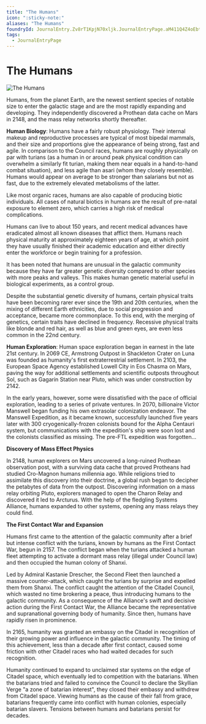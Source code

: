```yaml
---
title: "The Humans"
icon: ":sticky-note:"
aliases: "The Humans"
foundryId: JournalEntry.Zv8rT1KpjN70xljk.JournalEntryPage.aM411Q4Z4oEbtNcn
tags:
  - JournalEntryPage
---
```


# The Humans
![The Humans](../../../src/assets/media/humans.jpg)

Humans, from the planet Earth, are the newest sentient species of notable size to enter the galactic stage and are the most rapidly expanding and developing. They independently discovered a Prothean data cache on Mars in 2148, and the mass relay networks shortly thereafter.

**Human Biology**: Humans have a fairly robust physiology. Their internal makeup and reproductive processes are typical of most bipedal mammals, and their size and proportions give the appearance of being strong, fast and agile. In comparison to the Council races, humans are roughly physically on par with turians (as a human in or around peak physical condition can overwhelm a similarly fit turian, making them near equals in a hand-to-hand combat situation), and less agile than asari (whom they closely resemble). Humans would appear on average to be stronger than salarians but not as fast, due to the extremely elevated metabolisms of the latter.

Like most organic races, humans are also capable of producing biotic individuals. All cases of natural biotics in humans are the result of pre-natal exposure to element zero, which carries a high risk of medical complications.

Humans can live to about 150 years, and recent medical advances have eradicated almost all known diseases that afflict them. Humans reach physical maturity at approximately eighteen years of age, at which point they have usually finished their academic education and either directly enter the workforce or begin training for a profession.

It has been noted that humans are unusual in the galactic community because they have far greater genetic diversity compared to other species with more peaks and valleys. This makes human genetic material useful in biological experiments, as a control group.

Despite the substantial genetic diversity of humans, certain physical traits have been becoming rarer ever since the 19th and 20th centuries, when the mixing of different Earth ethnicities, due to social progression and acceptance, became more commonplace. To this end, with the merging of genetics, certain traits have declined in frequency. Recessive physical traits like blonde and red hair, as well as blue and green eyes, are even less common in the 22nd century.

**Human Exploration**: Human space exploration began in earnest in the late 21st century. In 2069 CE, Armstrong Outpost in Shackleton Crater on Luna was founded as humanity's first extraterrestrial settlement. In 2103, the European Space Agency established Lowell City in Eos Chasma on Mars, paving the way for additional settlements and scientific outposts throughout Sol, such as Gagarin Station near Pluto, which was under construction by 2142.

In the early years, however, some were dissatisfied with the pace of official exploration, leading to a series of private ventures. In 2070, billionaire Victor Manswell began funding his own extrasolar colonization endeavor. The Manswell Expedition, as it became known, successfully launched five years later with 300 cryogenically-frozen colonists bound for the Alpha Centauri system, but communications with the expedition's ship were soon lost and the colonists classified as missing. The pre-FTL expedition was forgotten…

**Discovery of Mass Effect Physics**

In 2148, human explorers on Mars uncovered a long-ruined Prothean observation post, with a surviving data cache that proved Protheans had studied Cro-Magnon humans millennia ago. While religions tried to assimilate this discovery into their doctrine, a global rush began to decipher the petabytes of data from the outpost. Discovering information on a mass relay orbiting Pluto, explorers managed to open the Charon Relay and discovered it led to Arcturus. With the help of the fledgling Systems Alliance, humans expanded to other systems, opening any mass relays they could find.

**The First Contact War and Expansion**

Humans first came to the attention of the galactic community after a brief but intense conflict with the turians, known by humans as the First Contact War, begun in 2157. The conflict began when the turians attacked a human fleet attempting to activate a dormant mass relay (illegal under Council law) and then occupied the human colony of Shanxi.

Led by Admiral Kastanie Drescher, the Second Fleet then launched a massive counter-attack, which caught the turians by surprise and expelled them from Shanxi. The conflict caught the attention of the Citadel Council, which wasted no time brokering a peace, thus introducing humans to the galactic community. As a consequence of the Alliance's swift and decisive action during the First Contact War, the Alliance became the representative and supranational governing body of humanity. Since then, humans have rapidly risen in prominence.

In 2165, humanity was granted an embassy on the Citadel in recognition of their growing power and influence in the galactic community. The timing of this achievement, less than a decade after first contact, caused some friction with other Citadel races who had waited decades for such recognition.

Humanity continued to expand to unclaimed star systems on the edge of Citadel space, which eventually led to competition with the batarians. When the batarians tried and failed to convince the Council to declare the Skyllian Verge "a zone of batarian interest", they closed their embassy and withdrew from Citadel space. Viewing humans as the cause of their fall from grace, batarians frequently came into conflict with human colonies, especially batarian slavers. Tensions between humans and batarians persist for decades.